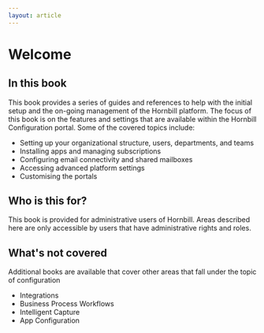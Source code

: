 ```yaml
---
layout: article
---
```

# Welcome
## In this book
This book provides a series of guides and references to help with the initial setup and the on-going management of the Hornbill platform.  The focus of this book is on the features and settings that are available within the Hornbill Configuration portal. Some of the covered topics include:
* Setting up your organizational structure, users, departments, and teams
* Installing apps and managing subscriptions
* Configuring email connectivity and shared mailboxes
* Accessing advanced platform settings
* Customising the portals
## Who is this for?
This book is provided for administrative users of Hornbill. Areas described here are only accessible by users that have administrative rights and roles.  
## What's not covered
Additional books are available that cover other areas that fall under the topic of configuration
* Integrations
* Business Process Workflows
* Intelligent Capture
* App Configuration